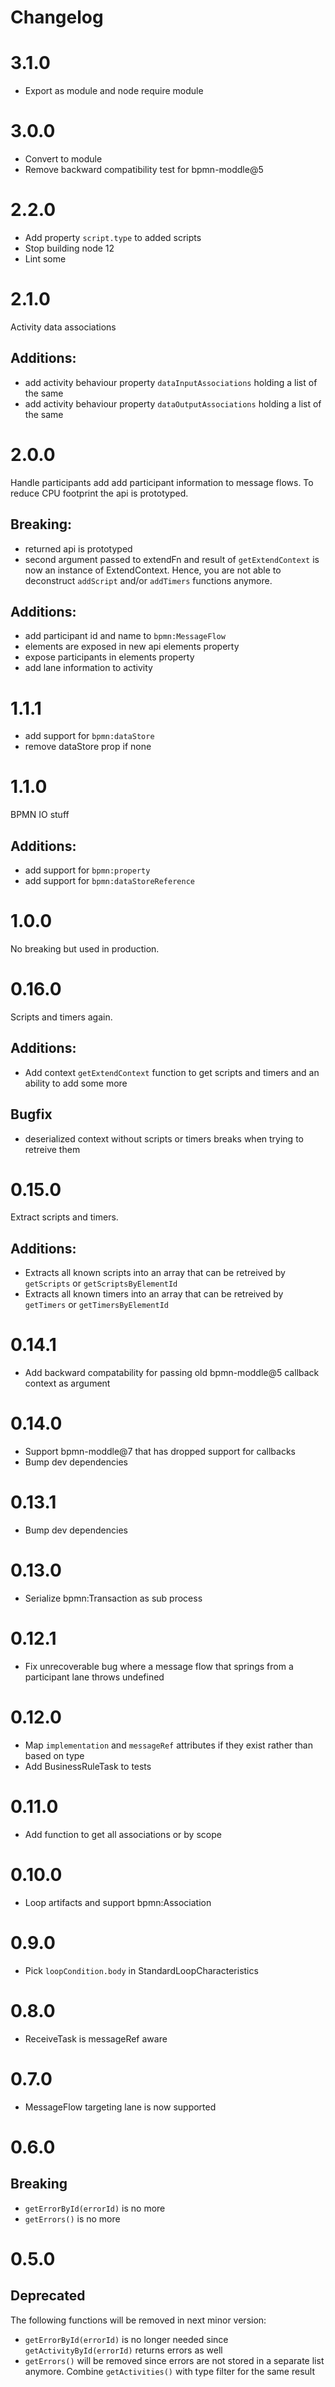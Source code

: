 Changelog
=========

# 3.1.0

- Export as module and node require module

# 3.0.0

- Convert to module
- Remove backward compatibility test for bpmn-moddle@5

# 2.2.0

- Add property `script.type` to added scripts
- Stop building node 12
- Lint some

# 2.1.0

Activity data associations

## Additions:
- add activity behaviour property `dataInputAssociations` holding a list of the same
- add activity behaviour property `dataOutputAssociations` holding a list of the same

# 2.0.0

Handle participants add add participant information to message flows. To reduce CPU footprint the api is prototyped.

## Breaking:
- returned api is prototyped
- second argument passed to extendFn and result of `getExtendContext` is now an instance of ExtendContext. Hence, you are not able to deconstruct `addScript` and/or `addTimers` functions anymore.

## Additions:
- add participant id and name to `bpmn:MessageFlow`
- elements are exposed in new api elements property
- expose participants in elements property
- add lane information to activity

# 1.1.1

- add support for `bpmn:dataStore`
- remove dataStore prop if none

# 1.1.0

BPMN IO stuff

## Additions:
- add support for `bpmn:property`
- add support for `bpmn:dataStoreReference`

# 1.0.0

No breaking but used in production.

# 0.16.0

Scripts and timers again.

## Additions:
- Add context `getExtendContext` function to get scripts and timers and an ability to add some more

## Bugfix
- deserialized context without scripts or timers breaks when trying to retreive them

# 0.15.0

Extract scripts and timers.

## Additions:
- Extracts all known scripts into an array that can be retreived by `getScripts` or `getScriptsByElementId`
- Extracts all known timers into an array that can be retreived by `getTimers` or `getTimersByElementId`

# 0.14.1

- Add backward compatability for passing old bpmn-moddle@5 callback context as argument

# 0.14.0

- Support bpmn-moddle@7 that has dropped support for callbacks
- Bump dev dependencies

# 0.13.1

- Bump dev dependencies

# 0.13.0

- Serialize bpmn:Transaction as sub process

# 0.12.1

- Fix unrecoverable bug where a message flow that springs from a participant lane throws undefined

# 0.12.0

- Map `implementation` and `messageRef` attributes if they exist rather than based on type
- Add BusinessRuleTask to tests

# 0.11.0

- Add function to get all associations or by scope

# 0.10.0

- Loop artifacts and support bpmn:Association

# 0.9.0

- Pick `loopCondition.body` in StandardLoopCharacteristics

# 0.8.0

- ReceiveTask is messageRef aware

# 0.7.0

- MessageFlow targeting lane is now supported

# 0.6.0

## Breaking
- `getErrorById(errorId)` is no more
- `getErrors()` is no more

# 0.5.0

## Deprecated
The following functions will be removed in next minor version:

- `getErrorById(errorId)` is no longer needed since `getActivityById(errorId)` returns errors as well
- `getErrors()` will be removed since errors are not stored in a separate list anymore. Combine `getActivities()` with type filter for the same result
